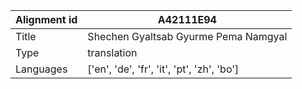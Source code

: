 |Alignment id | A42111E94
| --- | --- 
|Title | Shechen Gyaltsab Gyurme Pema Namgyal 
|Type | translation
|Languages | ['en', 'de', 'fr', 'it', 'pt', 'zh', 'bo']